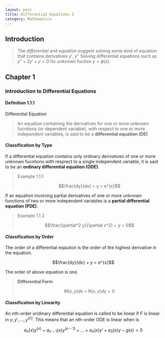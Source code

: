 ```yaml
---
layout: post
title: Differential Equations I
category: Mathematics
---
```


## Introduction
>The *differential* and *equation* suggest solving some kind of equation that contains derivatives $y'$, $y''$
> Solving differential equations such as $y'' + 2y' + y = 0$ for unknown fuction $y = \phi\left(x\right)$.

## Chapter 1

### Introduction to Differential Equations

#### Definition 1.1.1
Differential Equation
>An equation containing the derivatives for one or more unknown fucntions (or dependent variable), with respect to one or more independent variables, is said to be a **differential equation (DE)**


#### Classification by Type
If a differential equation contains only ordinary derivatives of one or more unknown fucntions with resprect to a single independent variable, it is said to be an **ordinary differential equation (ODE)**.
> Example 1.1.1
> 
> $$\frac{dy}{dx} + y = e^{x}$$


If an equation involving partial derivatives of one or more unknown functions of two or more independent variables is a **partial differential equation (PDE)**.
> Example 1.1.2
> 
> $$\frac{\partial^2 y}{\partial x^2} + y = 0$$

#### Classification by Order
The order of a differential eqaution is the order of the highest derivative in the equation.

$$\frac{dy}{dx} + y = e^{x}$$

The order of above equation is one.

> **Differential Form**
>
>$$M(x,y)dx + N(x,y)dy = 0$$

#### Classification by Linearity
An nth-order oridinary differential equation is called to be linear if *F* is linear in $y,y',...,y^{(n)}$. This means that an nth-order ODE is linear when is

$$ a_n(x)y^{(n)}+a_{n-1}(x)y^{(n-1)} + ... +a_n(x)y'+a_0(x)y - g(x) = 0$$



